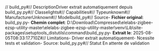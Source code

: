// build_py#// DescriptionDriver extrait automatiquement depuis build_py.py#// Classelights#// Capabilities#// Typeunknown#// ManufacturerUnknown#// Modelbuild_py#// Source- **Fichier original**: build_py.py- **Chemin complet**: D:\Download\Compressed\elelabs-zigbee-ezsp-utility-master\elelabs-zigbee-ezsp-utility-master\venv\Lib\site-packages\setuptools\_distutils\command\build_py.py- **Extrait le**: 2025-08-05T08:33:17.710Z#// Limitations- Driver extrait automatiquement- Ncessite tests et validation- Source: build_py.py#// Statut En attente de validation